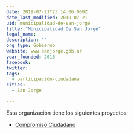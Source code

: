 ```yaml
---
date: 2019-07-21T23:14:06.000Z
date_last_modified: 2019-07-21
uid: municipalidad-de-san-jorge
title: "Municipalidad De San Jorge"
legal_name: 
description: ""
org_type: Gobierno
website: www.sanjorge.gob.ar
year_founded: 2016
facebook: 
twitter: 
tags:
  - participación-ciudadana
cities: 
  - San Jorge

---
```


Esta organización tiene los siguientes proyectos:

- [Compromiso Ciudadano](/proyectos/compromiso-ciudadano)
